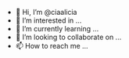 - 👋 Hi, I’m @ciaalicia
- 👀 I’m interested in ...
- 🌱 I’m currently learning ...
- 💞️ I’m looking to collaborate on ...
- 📫 How to reach me ...

<!---
ciaalicia/ciaalicia is a ✨ special ✨ repository because its `README.md` (this file) appears on your GitHub profile.
You can click the Preview link to take a look at your changes.
--->
